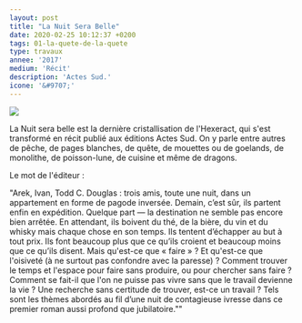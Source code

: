 ```yaml
---
layout: post
title: "La Nuit Sera Belle"
date: 2020-02-25 10:12:37 +0200
tags: 01-la-quete-de-la-quete
type: travaux
annee: '2017'
medium: 'Récit'
description: 'Actes Sud.'
icone: '&#9707;'
---
```

<img class="photopost-pett" src="{{site.baseurl}}/imgs/lanuitserabelle.gif" onmouseover="this.src='{{site.baseurl}}/imgs/lanuitserabelle.jpg'" onmouseout="this.src='{{site.baseurl}}/imgs/lanuitserabelle.gif'" />

La Nuit sera belle est la dernière cristallisation de l'Hexeract, qui s'est transformé en récit publié aux éditions Actes Sud. On y parle entre autres de pêche, de pages blanches, de quête, de mouettes ou de goelands, de monolithe, de poisson-lune, de cuisine et même de dragons.

Le mot de l'éditeur :

"Arek, Ivan, Todd C. Douglas : trois amis, toute une nuit, dans un appartement en forme de pagode inversée. Demain, c’est sûr, ils partent enfin en expédition. Quelque part — la destination ne semble pas encore bien arrêtée. En attendant, ils boivent du thé, de la bière, du vin et du whisky mais chaque chose en son temps. Ils tentent d’échapper au but à tout prix. Ils font beaucoup plus que ce qu’ils croient et beaucoup moins que ce qu’ils disent. Mais qu'est-ce que « faire » ? Et qu'est-ce que l'oisiveté (à ne surtout pas confondre avec la paresse) ? Comment trouver le temps et l'espace pour faire sans produire, ou pour chercher sans faire ? Comment se fait-il que l'on ne puisse pas vivre sans que le travail devienne la vie ? Une recherche sans certitude de trouver, est-ce un travail ? Tels sont les thèmes abordés au fil d’une nuit de contagieuse ivresse dans ce premier roman aussi profond que jubilatoire.""
